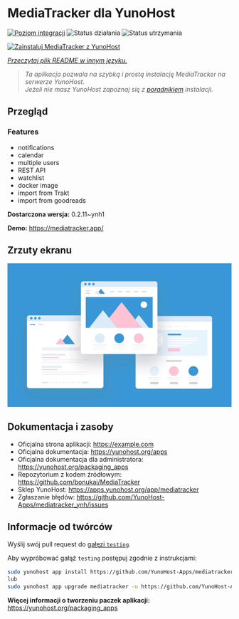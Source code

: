 <!--
To README zostało automatycznie wygenerowane przez <https://github.com/YunoHost/apps/tree/master/tools/readme_generator>
Nie powinno być ono edytowane ręcznie.
-->

# MediaTracker dla YunoHost

[![Poziom integracji](https://apps.yunohost.org/badge/integration/mediatracker)](https://ci-apps.yunohost.org/ci/apps/mediatracker/)
![Status działania](https://apps.yunohost.org/badge/state/mediatracker)
![Status utrzymania](https://apps.yunohost.org/badge/maintained/mediatracker)

[![Zainstaluj MediaTracker z YunoHost](https://install-app.yunohost.org/install-with-yunohost.svg)](https://install-app.yunohost.org/?app=mediatracker)

*[Przeczytaj plik README w innym języku.](./ALL_README.md)*

> *Ta aplikacja pozwala na szybką i prostą instalację MediaTracker na serwerze YunoHost.*  
> *Jeżeli nie masz YunoHost zapoznaj się z [poradnikiem](https://yunohost.org/install) instalacji.*

## Przegląd

### Features

- notifications
- calendar
- multiple users
- REST API
- watchlist
- docker image
- import from Trakt
- import from goodreads


**Dostarczona wersja:** 0.2.11~ynh1

**Demo:** <https://mediatracker.app/>

## Zrzuty ekranu

![Zrzut ekranu z MediaTracker](./doc/screenshots/example.jpg)

## Dokumentacja i zasoby

- Oficjalna strona aplikacji: <https://example.com>
- Oficjalna dokumentacja: <https://yunohost.org/apps>
- Oficjalna dokumentacja dla administratora: <https://yunohost.org/packaging_apps>
- Repozytorium z kodem źródłowym: <https://github.com/bonukai/MediaTracker>
- Sklep YunoHost: <https://apps.yunohost.org/app/mediatracker>
- Zgłaszanie błędów: <https://github.com/YunoHost-Apps/mediatracker_ynh/issues>

## Informacje od twórców

Wyślij swój pull request do [gałęzi `testing`](https://github.com/YunoHost-Apps/mediatracker_ynh/tree/testing).

Aby wypróbować gałąź `testing` postępuj zgodnie z instrukcjami:

```bash
sudo yunohost app install https://github.com/YunoHost-Apps/mediatracker_ynh/tree/testing --debug
lub
sudo yunohost app upgrade mediatracker -u https://github.com/YunoHost-Apps/mediatracker_ynh/tree/testing --debug
```

**Więcej informacji o tworzeniu paczek aplikacji:** <https://yunohost.org/packaging_apps>
